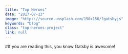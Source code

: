 ```yaml
---
title: "Top Heroes"
date: "2017-07-13"
image: "https://source.unsplash.com/150x150/?gatsbyjs"
keywords: "blog"
class: "top-heroes-project"
link: null
---
```


#If you are reading this, you know Gatsby is awesome!